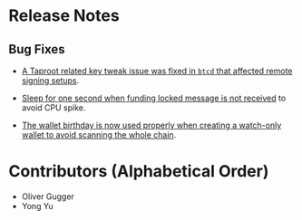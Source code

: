 # Release Notes

## Bug Fixes

* [A Taproot related key tweak issue was fixed in `btcd` that affected remote
  signing setups](https://github.com/lightningnetwork/lnd/pull/7130).

* [Sleep for one second when funding locked message is not
  received](https://github.com/lightningnetwork/lnd/pull/7095) to avoid CPU
  spike.

* [The wallet birthday is now used properly when creating a watch-only wallet
  to avoid scanning the whole
  chain](https://github.com/lightningnetwork/lnd/pull/7056).

# Contributors (Alphabetical Order)

* Oliver Gugger
* Yong Yu

